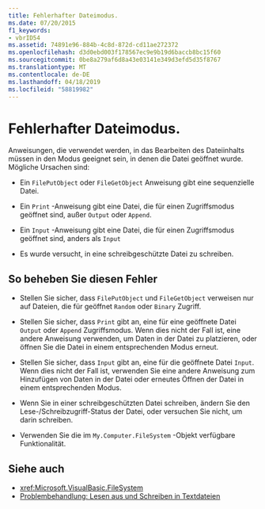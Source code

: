 ```yaml
---
title: Fehlerhafter Dateimodus.
ms.date: 07/20/2015
f1_keywords:
- vbrID54
ms.assetid: 74891e96-884b-4c8d-872d-cd11ae272372
ms.openlocfilehash: d3d0ebd003f178567ec9e9b19d6baccb8bc15f60
ms.sourcegitcommit: 0be8a279af6d8a43e03141e349d3efd5d35f8767
ms.translationtype: MT
ms.contentlocale: de-DE
ms.lasthandoff: 04/18/2019
ms.locfileid: "58819982"
---
```

# <a name="bad-file-mode"></a>Fehlerhafter Dateimodus.
Anweisungen, die verwendet werden, in das Bearbeiten des Dateiinhalts müssen in den Modus geeignet sein, in denen die Datei geöffnet wurde. Mögliche Ursachen sind:  
  
-   Ein `FilePutObject` oder `FileGetObject` Anweisung gibt eine sequenzielle Datei.  
  
-   Ein `Print` -Anweisung gibt eine Datei, die für einen Zugriffsmodus geöffnet sind, außer `Output` oder `Append`.  
  
-   Ein `Input` -Anweisung gibt eine Datei, die für einen Zugriffsmodus geöffnet sind, anders als `Input`  
  
-   Es wurde versucht, in eine schreibgeschützte Datei zu schreiben.  
  
## <a name="to-correct-this-error"></a>So beheben Sie diesen Fehler  
  
-   Stellen Sie sicher, dass `FilePutObject` und `FileGetObject` verweisen nur auf Dateien, die für geöffnet `Random` oder `Binary` Zugriff.  
  
-   Stellen Sie sicher, dass `Print` gibt an, eine für eine geöffnete Datei `Output` oder `Append` Zugriffsmodus. Wenn dies nicht der Fall ist, eine andere Anweisung verwenden, um Daten in der Datei zu platzieren, oder öffnen Sie die Datei in einem entsprechenden Modus erneut.  
  
-   Stellen Sie sicher, dass `Input` gibt an, eine für die geöffnete Datei `Input`. Wenn dies nicht der Fall ist, verwenden Sie eine andere Anweisung zum Hinzufügen von Daten in der Datei oder erneutes Öffnen der Datei in einem entsprechenden Modus.  
  
-   Wenn Sie in einer schreibgeschützten Datei schreiben, ändern Sie den Lese-/Schreibzugriff-Status der Datei, oder versuchen Sie nicht, um darin schreiben.  
  
-   Verwenden Sie die im `My.Computer.FileSystem` -Objekt verfügbare Funktionalität.  
  
## <a name="see-also"></a>Siehe auch

- <xref:Microsoft.VisualBasic.FileSystem>
- [Problembehandlung: Lesen aus und Schreiben in Textdateien](../../../visual-basic/developing-apps/programming/drives-directories-files/troubleshooting-reading-from-and-writing-to-text-files.md)
